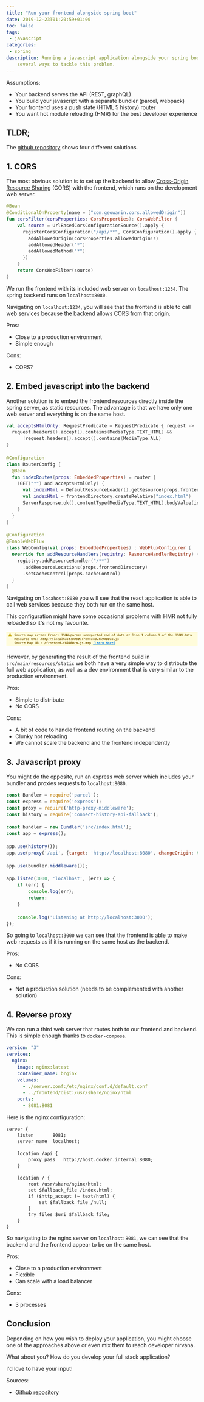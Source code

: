 ```yaml
---
title: "Run your frontend alongside spring boot"
date: 2019-12-23T01:20:59+01:00
toc: false
tags:
 - javascript
categories:
 - spring
description: Running a javascript application alongside your spring boot backend can be bit of a conundrum. Here are
    several ways to tackle this problem.
---
```


Assumptions:

- Your backend serves the API (REST, graphQL)
- You build your javascript with a separate bundler (parcel, webpack)
- Your frontend uses a push state (HTML 5 history) router
- You want hot module reloading (HMR) for the best developer experience

## TLDR;

The [github repository](https://github.com/geowarin/boot-js) shows four different solutions.


## 1. CORS

The most obvious solution is to set up the backend to allow [Cross-Origin Resource Sharing](https://developer.mozilla.org/en-US/docs/Web/HTTP/CORS) (CORS)
with the frontend, which runs on the development web server.

```kotlin
@Bean
@ConditionalOnProperty(name = ["com.geowarin.cors.allowedOrigin"])
fun corsFilter(corsProperties: CorsProperties): CorsWebFilter {
    val source = UrlBasedCorsConfigurationSource().apply {
      registerCorsConfiguration("/api/**", CorsConfiguration().apply {
        addAllowedOrigin(corsProperties.allowedOrigin!!)
        addAllowedHeader("*")
        addAllowedMethod("*")
      })
    }
    return CorsWebFilter(source)
}
```

We run the frontend with its included web server on `localhost:1234`. 
The spring backend runs on `localhost:8080`. 

Navigating on `localhost:1234`, you will see that the frontend is able to call web services because the backend allows
CORS from that origin.

Pros:
- Close to a production environment
- Simple enough

Cons:
- CORS?


## 2. Embed javascript into the backend

Another solution is to embed the frontend resources directly inside the spring server, as static resources.
The advantage is that we have only one web server and everything is on the same host.

```kotlin
val acceptsHtmlOnly: RequestPredicate = RequestPredicate { request ->
  request.headers().accept().contains(MediaType.TEXT_HTML) &&
      !request.headers().accept().contains(MediaType.ALL)
}

@Configuration
class RouterConfig {
  @Bean
  fun indexRoutes(props: EmbeddedProperties) = router {
    (GET("*") and acceptsHtmlOnly) {
      val indexHtml = DefaultResourceLoader().getResource(props.frontendDirectory)
      val indexHtml = frontendDirectory.createRelative("index.html")
      ServerResponse.ok().contentType(MediaType.TEXT_HTML).bodyValue(indexHtml)
    }
  }
}

@Configuration
@EnableWebFlux
class WebConfig(val props: EmbeddedProperties) : WebFluxConfigurer {
  override fun addResourceHandlers(registry: ResourceHandlerRegistry) {
    registry.addResourceHandler("/**")
      .addResourceLocations(props.frontendDirectory)
      .setCacheControl(props.cacheControl)
  }
}
```

Navigating on `locahost:8080` you will see that the react application is able to call web services because they
both run on the same host.

This configuration might have some occasional problems with HMR not fully reloaded so it's not my favourite.

![Oups](/assets/images/articles/2019-12-23-javascript-framework-with-spring-backend/hmr-errors.png)

However, by generating the result of the frontend build in `src/main/resources/static` we both have a very simple
way to distribute the full web application, as well as a dev environment that is very similar to the production environment.

Pros:
- Simple to distribute
- No CORS 

Cons:
- A bit of code to handle frontend routing on the backend
- Clunky hot reloading
- We cannot scale the backend and the frontend independently

## 3. Javascript proxy

You might do the opposite, run an express web server which includes your bundler and proxies requests to `localhost:8080`.

```javascript
const Bundler = require('parcel');
const express = require('express');
const proxy = require('http-proxy-middleware');
const history = require('connect-history-api-fallback');

const bundler = new Bundler('src/index.html');
const app = express();

app.use(history());
app.use(proxy('/api', {target: 'http://localhost:8080', changeOrigin: true}));

app.use(bundler.middleware());

app.listen(3000, 'localhost', (err) => {
    if (err) {
        console.log(err);
        return;
    }

    console.log('Listening at http://localhost:3000');
});
```

So going to `localhost:3000` we can see that the frontend is able to make web requests as if it is running on the
same host as the backend.

Pros:
- No CORS

Cons:
- Not a production solution (needs to be complemented with another solution)

## 4. Reverse proxy

We can run a third web server that routes both to our frontend and backend. 
This is simple enough thanks to `docker-compose`.

```yaml
version: "3"
services:
  nginx:
    image: nginx:latest
    container_name: brginx
    volumes:
      - ./server.conf:/etc/nginx/conf.d/default.conf
      - ../frontend/dist:/usr/share/nginx/html
    ports:
      - 8081:8081
```

Here is the nginx configuration:

```
server {
    listen       8081;
    server_name  localhost;

    location /api {
        proxy_pass   http://host.docker.internal:8080;
    }

    location / {
        root /usr/share/nginx/html;
        set $fallback_file /index.html;
        if ($http_accept !~ text/html) {
            set $fallback_file /null;
        }
        try_files $uri $fallback_file;
    }
}
```

So navigating to the nginx server on `localhost:8081`, we can see that the backend and the frontend appear to be on the
same host.

Pros:
- Close to a production environment
- Flexible
- Can scale with a load balancer

Cons:
- 3 processes

## Conclusion

Depending on how you wish to deploy your application, you might choose one of the approaches above or even mix them to 
reach developer nirvana.

What about you? How do you develop your full stack application?

I'd love to have your input!  

Sources:
- [Github repository](https://github.com/geowarin/boot-js)

